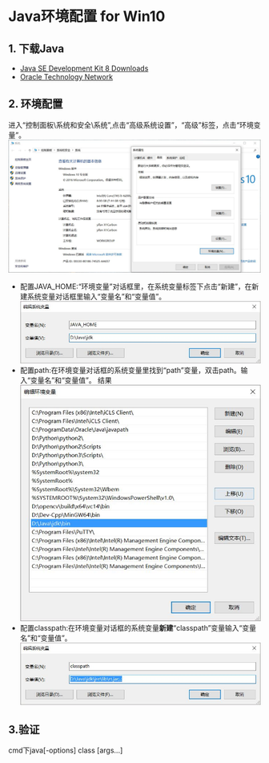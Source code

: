# Java环境配置 for Win10
## 1. 下载Java
- [Java SE Development Kit 8 Downloads](http://www.oracle.com/technetwork/java/javase/downloads/jdk8-downloads-2133151.html)
- [Oracle Technology Network](http://www.oracle.com/technetwork/index.html)
## 2. 环境配置
进入“控制面板\系统和安全\系统”,点击“高级系统设置”，“高级”标签，点击“环境变量”。
![Win10_环境变量](pic\java配置forWin10\win10_huanjingbianliang.jpg)
- 配置JAVA_HOME:“环境变量”对话框里，在系统变量标签下点击“新建”，在新建系统变量对话框里输入“变量名”和“变量值”。
![JAVA_HOME](pic\java配置forWin10\JAVA_HOME.jpg)
- 配置path:在环境变量对话框的系统变量里找到“path”变量，双击path。输入“变量名”和“变量值”。
结果![path变量](pic\java配置forWin10\path.jpg)
- 配置classpath:在环境变量对话框的系统变量**新建**“classpath”变量输入“变量名”和“变量值”。![classpath变量](pic\java配置forWin10\classpath.jpg)
## 3.验证
cmd下java[-options] class [args...]